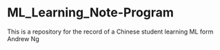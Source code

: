 # ML_Learning_Note-Program
This is a repository for the record of a Chinese student learning ML form Andrew Ng
